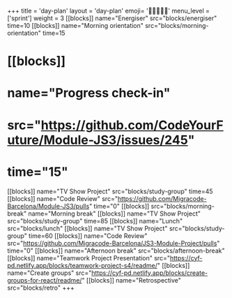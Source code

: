 +++
title = 'day-plan'
layout = 'day-plan'
emoji= '🧑🏽‍🤝‍🧑🏽'
menu_level = ['sprint']
weight = 3
[[blocks]]
name="Energiser"
src="blocks/energiser"
time=10
[[blocks]]
name="Morning orientation"
src="blocks/morning-orientation"
time=15
# [[blocks]]
# name="Progress check-in"
# src="https://github.com/CodeYourFuture/Module-JS3/issues/245"
# time="15"
[[blocks]]
name="TV Show Project"
src="blocks/study-group"
time=45
[[blocks]]
name="Code Review"
src="https://github.com/Migracode-Barcelona/Module-JS3/pulls"
time="0"
[[blocks]]
src="blocks/morning-break"
name="Morning break"
[[blocks]]
name="TV Show Project"
src="blocks/study-group"
time=85
[[blocks]]
name="Lunch"
src="blocks/lunch"
[[blocks]]
name="TV Show Project"
src="blocks/study-group"
time=60
[[blocks]]
name="Code Review"
src="https://github.com/Migracode-Barcelona/JS3-Module-Project/pulls"
time="0"
[[blocks]]
name="Afternoon break"
src="blocks/afternoon-break"
[[blocks]]
name="Teamwork Project Presentation"
src="https://cyf-pd.netlify.app/blocks/teamwork-project-s4/readme/"
[[blocks]]
name="Create groups"
src="https://cyf-pd.netlify.app/blocks/create-groups-for-react/readme/"
[[blocks]]
name="Retrospective"
src="blocks/retro"
+++

